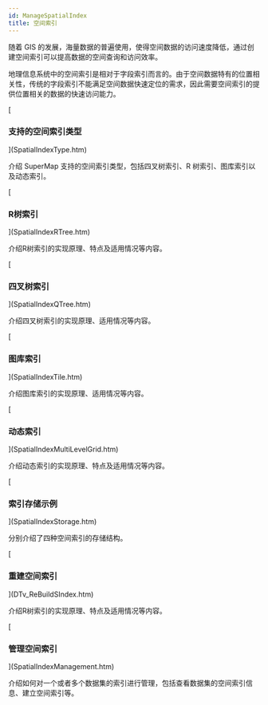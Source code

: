 ```yaml
---
id: ManageSpatialIndex
title: 空间索引
---
```

随着 GIS 的发展，海量数据的普遍使用，使得空间数据的访问速度降低，通过创建空间索引可以提高数据的空间查询和访问效率。

地理信息系统中的空间索引是相对于字段索引而言的。由于空间数据特有的位置相关性，传统的字段索引不能满足空间数据快速定位的需求，因此需要空间索引的提供位置相关的数据的快速访问能力。

[

### 支持的空间索引类型

](SpatialIndexType.htm)

介绍 SuperMap 支持的空间索引类型，包括四叉树索引、R 树索引、图库索引以及动态索引。

[

### R树索引

](SpatialIndexRTree.htm)

介绍R树索引的实现原理、特点及适用情况等内容。

[

### 四叉树索引

](SpatialIndexQTree.htm)

介绍四叉树索引的实现原理、适用情况等内容。

[

### 图库索引

](SpatialIndexTile.htm)

介绍图库索引的实现原理、适用情况等内容。

[

### 动态索引

](SpatialIndexMultiLevelGrid.htm)

介绍动态索引的实现原理、特点及适用情况等内容。

[

### 索引存储示例

](SpatialIndexStorage.htm)

分别介绍了四种空间索引的存储结构。

[

### 重建空间索引

](DTv_ReBuildSIndex.htm)

介绍R树索引的实现原理、特点及适用情况等内容。

[

### 管理空间索引

](SpatialIndexManagement.htm)

介绍如何对一个或者多个数据集的索引进行管理，包括查看数据集的空间索引信息、建立空间索引等。



